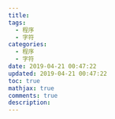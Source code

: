 ```yaml
---
title: 
tags:
  - 程序
  - 字符
categories:
  - 程序
  - 字符
date: 2019-04-21 00:47:22
updated: 2019-04-21 00:47:22
toc: true
mathjax: true
comments: true
description: 
---
```

